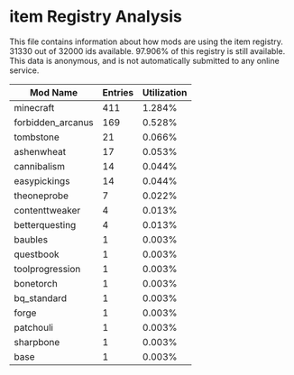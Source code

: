 # item Registry Analysis

This file contains information about how mods are using the item registry. 31330
out of 32000 ids available. 97.906% of this registry is still available. This
data is anonymous, and is not automatically submitted to any online service.


| Mod Name          | Entries | Utilization |
|-------------------|---------|-------------|
| minecraft         | 411     | 1.284%      |
| forbidden_arcanus | 169     | 0.528%      |
| tombstone         | 21      | 0.066%      |
| ashenwheat        | 17      | 0.053%      |
| cannibalism       | 14      | 0.044%      |
| easypickings      | 14      | 0.044%      |
| theoneprobe       | 7       | 0.022%      |
| contenttweaker    | 4       | 0.013%      |
| betterquesting    | 4       | 0.013%      |
| baubles           | 1       | 0.003%      |
| questbook         | 1       | 0.003%      |
| toolprogression   | 1       | 0.003%      |
| bonetorch         | 1       | 0.003%      |
| bq_standard       | 1       | 0.003%      |
| forge             | 1       | 0.003%      |
| patchouli         | 1       | 0.003%      |
| sharpbone         | 1       | 0.003%      |
| base              | 1       | 0.003%      |
